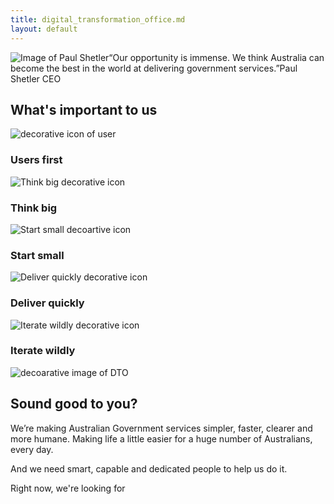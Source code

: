 ```yaml
---
title: digital_transformation_office.md
layout: default
---
```

![Image of Paul Shetler](sites/g/files/net466/f/styles/large/public/paul-profile.jpg%3Fitok=wZ5KwPLe)“Our opportunity is immense. We think Australia can become the best in the world at delivering government services.”Paul Shetler CEO

What's important to us
----------------------

![decorative icon of user](sites/g/files/net466/f/styles/large/public/user.png%3Fitok=wWa0Mvpp)

### Users first

![Think big decorative icon](sites/g/files/net466/f/styles/large/public/think-big.png%3Fitok=09SRm98L)

### Think big

![Start small decoartive icon](sites/g/files/net466/f/styles/large/public/start-small.png%3Fitok=5EXSQDUK)

### Start small

![Deliver quickly decorative icon](sites/g/files/net466/f/styles/large/public/deliver-quickly.png%3Fitok=OnGjmt32)

### Deliver quickly

![Iterate wildly decorative icon](sites/g/files/net466/f/styles/large/public/iterate.png%3Fitok=qeFyyL9S)

### Iterate wildly

![decoarative image of DTO](sites/g/files/net466/f/styles/large/public/teamphoto-gray-3000px.jpg%3Fitok=14g0OOFj)

Sound good to you?
------------------

We’re making Australian Government services simpler, faster, clearer and more humane. Making life a little easier for a huge number of Australians, every day.

And we need smart, capable and dedicated people to help us do it.

Right now, we're looking for

